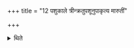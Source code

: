 +++
title = "12 पशुकाले त्रीन्क्रतुपशूनुपाकृत्य मारुतीं"

+++

<details><summary>थिते</summary>

पशुकाले त्रीन्क्रतुपशूनुपाकृत्य मारुतीं वशामुपाकरोति । सारस्वतीं च मेषीमपन्नदतीम् १२
</details>
